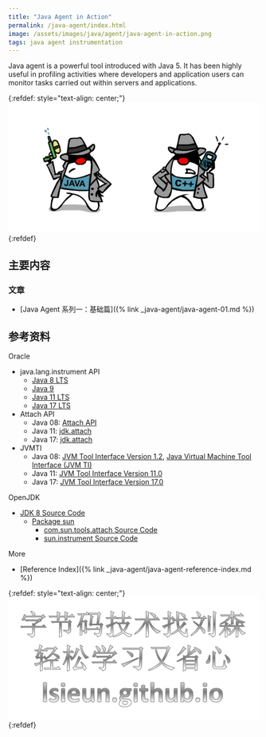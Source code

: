 ```yaml
---
title: "Java Agent in Action"
permalink: /java-agent/index.html
image: /assets/images/java/agent/java-agent-in-action.png
tags: java agent instrumentation
---
```


Java agent is a powerful tool introduced with Java 5.
It has been highly useful in profiling activities where developers and application users can monitor tasks carried out within servers and applications.

{:refdef: style="text-align: center;"}
![](/assets/images/java/agent/java-vs-native-agent.png)
{:refdef}

## 主要内容

### 文章

- [Java Agent 系列一：基础篇]({% link _java-agent/java-agent-01.md %})

[//]: # (- [Java Agent系列二：进阶篇]&#40;{% link _java-agent/java-agent-02.md %}&#41;)

## 参考资料

Oracle

- java.lang.instrument API
  - [Java 8 LTS](https://docs.oracle.com/javase/8/docs/api/java/lang/instrument/package-summary.html)
  - [Java 9](https://docs.oracle.com/javase/9/docs/api/java/lang/instrument/package-summary.html)
  - [Java 11 LTS](https://docs.oracle.com/en/java/javase/11/docs/api/java.instrument/java/lang/instrument/package-summary.html)
  - [Java 17 LTS](https://docs.oracle.com/en/java/javase/17/docs/api/java.instrument/java/lang/instrument/package-summary.html)
- Attach API
  - Java 08: [Attach API](https://docs.oracle.com/javase/8/docs/jdk/api/attach/spec/overview-summary.html)
  - Java 11: [jdk.attach](https://docs.oracle.com/en/java/javase/11/docs/api/jdk.attach/module-summary.html)
  - Java 17: [jdk.attach](https://docs.oracle.com/en/java/javase/17/docs/api/jdk.attach/module-summary.html)
- JVMTI
  - Java 08: [JVM Tool Interface Version 1.2](https://docs.oracle.com/javase/8/docs/platform/jvmti/jvmti.html), [Java Virtual Machine Tool Interface (JVM TI)](https://docs.oracle.com/javase/8/docs/technotes/guides/jvmti/)
  - Java 11: [JVM Tool Interface Version 11.0](https://docs.oracle.com/en/java/javase/11/docs/specs/jvmti.html)
  - Java 17: [JVM Tool Interface Version 17.0](https://docs.oracle.com/en/java/javase/17/docs/specs/jvmti.html)

OpenJDK

- [JDK 8 Source Code](https://hg.openjdk.java.net/jdk8)
  - [Package sun](https://hg.openjdk.java.net/jdk8/jdk8/jdk/file/tip/src/share/classes/sun)
    - [com.sun.tools.attach Source Code](https://hg.openjdk.java.net/jdk8/jdk8/jdk/file/tip/src/share/classes/com/sun/tools/attach)
    - [sun.instrument Source Code](https://hg.openjdk.java.net/jdk8/jdk8/jdk/file/tip/src/share/classes/sun/instrument)

More

- [Reference Index]({% link _java-agent/java-agent-reference-index.md %})

{:refdef: style="text-align: center;"}
![学习字节码技术 - lsieun.github.io](/assets/images/java/bytecode-lsieun.png)
{:refdef}
